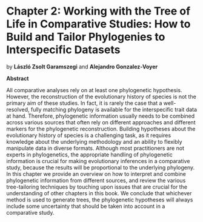 # <strong>Chapter 2:</strong> Working with the Tree of Life in Comparative Studies: How to Build and Tailor Phylogenies to Interspecific Datasets

by **László Zsolt Garamszegi** and **Alejandro Gonzalez-Voyer**

**Abstract**

All comparative analyses rely on at least one phylogenetic hypothesis. However, the reconstruction of the evolutionary history of species is not the primary aim of these studies. In fact, it is rarely the case that a well-resolved, fully matching phylogeny is available for the interspecific trait data at hand. Therefore, phylogenetic information usually needs to be combined across various sources that often rely on different approaches and different markers for the phylogenetic reconstruction. Building hypotheses about the evolutionary history of species is a challenging task, as it requires knowledge about the underlying methodology and an ability to flexibly manipulate data in diverse formats. Although most practitioners are not experts in phylogenetics, the appropriate handling of phylogenetic information is crucial for making evolutionary inferences in a comparative study, because the results will be proportional to the underlying phylogeny. In this chapter we provide an overview on how to interpret and combine phylogenetic information from different sources, and review the various tree-tailoring techniques by touching upon issues that are crucial for the understanding of other chapters in this book. We conclude that whichever method is used to generate trees, the phylogenetic hypotheses will always include some uncertainty that should be taken into account in a comparative study.
